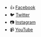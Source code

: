 - :+1: [Facebook](http://facebook.com/kushalashok)
- :bird: [Twitter](http://twitter.com/speedoholic)
- :camera: [Instagram](http://instagram.com/kushalashok)
- :video_camera: [YouTube](http://youtube.com/kushalashok)
